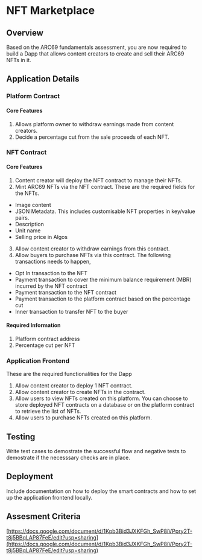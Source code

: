 # NFT Marketplace

## Overview
Based on the ARC69 fundamentals assessment, you are now required to build a Dapp that allows content creators to create and sell their ARC69 NFTs in it.

## Application Details

### Platform Contract

#### Core Features
1. Allows platform owner to withdraw earnings made from content creators.
2. Decide a percentage cut from the sale proceeds of each NFT.

### NFT Contract

#### Core Features
1. Content creator will deploy the NFT contract to manage their NFTs.
2. Mint ARC69 NFTs via the NFT contract. These are the required fields for the NFTs.

- Image content
- JSON Metadata. This includes customisable NFT properties in key/value pairs.
- Description
- Unit name
- Selling price in Algos

3. Allow content creator to withdraw earnings from this contract.
4. Allow buyers to purchase NFTs via this contract. The following transactions needs to happen,

- Opt In transaction to the NFT
- Payment transaction to cover the minimum balance requirement (MBR) incurred by the NFT contract
- Payment transaction to the NFT contract
- Payment transaction to the platform contract based on the percentage cut
- Inner transaction to transfer NFT to the buyer

#### Required Information
1. Platform contract address
2. Percentage cut per NFT

### Application Frontend

These are the required functionalities for the Dapp

1. Allow content creator to deploy 1 NFT contract.
2. Allow content creator to create NFTs in the contract.
3. Allow users to view NFTs created on this platform. You can choose to store deployed NFT contracts on a database or on the platform contract to retrieve the list of NFTs.
4. Allow users to purchase NFTs created on this platform.

## Testing

Write test cases to demostrate the successful flow and negative tests to demostrate if the necesssary checks are in place.

## Deployment

Include documentation on how to deploy the smart contracts and how to set up the application frontend locally.

## Assesment Criteria

[https://docs.google.com/document/d/1Kpb3Bid3JXKFGh_SwP8iVPpry2T-t8j5BBqLAP87FeE/edit?usp=sharing](https://docs.google.com/document/d/1Kpb3Bid3JXKFGh_SwP8iVPpry2T-t8j5BBqLAP87FeE/edit?usp=sharing)
